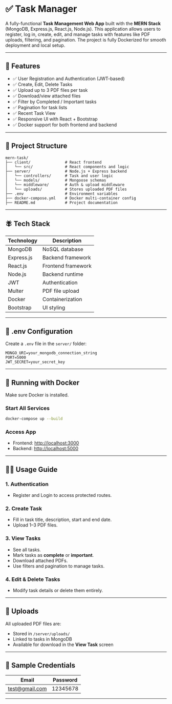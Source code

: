  # ✅  Task Manager

A fully-functional **Task Management Web App** built with the **MERN Stack** (MongoDB, Express.js, React.js, Node.js). This application allows users to register, log in, create, edit, and manage tasks with features like PDF uploads, filtering, and pagination. The project is fully Dockerized for smooth deployment and local setup.

---

## 🚀 Features

* ✅ User Registration and Authentication (JWT-based)
* ✅ Create, Edit, Delete Tasks
* ✅ Upload up to 3 PDF files per task
* ✅ Download/view attached files
* ✅ Filter by Completed / Important tasks
* ✅ Pagination for task lists
* ✅ Recent Task View
* ✅ Responsive UI with React + Bootstrap
* ✅ Docker support for both frontend and backend

---

## 📁 Project Structure

```
mern-task/
├── client/               # React frontend
│   └── src/              # React components and logic
├── server/               # Node.js + Express backend
│   └── controllers/      # Task and user logic
│   └── models/           # Mongoose schemas
│   └── middleware/       # Auth & upload middleware
│   └── uploads/          # Stores uploaded PDF files
├── .env                  # Environment variables
├── docker-compose.yml    # Docker multi-container config
├── README.md             # Project documentation
```

---

## 🪰 Tech Stack

| Technology | Description        |
| ---------- | ------------------ |
| MongoDB    | NoSQL database     |
| Express.js | Backend framework  |
| React.js   | Frontend framework |
| Node.js    | Backend runtime    |
| JWT        | Authentication     |
| Multer     | PDF file upload    |
| Docker     | Containerization   |
| Bootstrap  | UI styling         |

---

## 🔐 .env Configuration

Create a `.env` file in the `server/` folder:

```
MONGO_URI=your_mongodb_connection_string
PORT=5000
JWT_SECRET=your_secret_key
```

---

## 🐳 Running with Docker

Make sure Docker is installed.

### Start All Services

```bash
docker-compose up --build
```

### Access App

* Frontend: [http://localhost:3000](http://localhost:3000)
* Backend: [http://localhost:5000](http://localhost:5000)

---

## 🧑‍💻 Usage Guide

### 1. Authentication

* Register and Login to access protected routes.

### 2. Create Task

* Fill in task title, description, start and end date.
* Upload 1–3 PDF files.

### 3. View Tasks

* See all tasks.
* Mark tasks as **complete** or **important**.
* Download attached PDFs.
* Use filters and pagination to manage tasks.

### 4. Edit & Delete Tasks

* Modify task details or delete them entirely.

---

## 📂 Uploads

All uploaded PDF files are:

* Stored in `/server/uploads/`
* Linked to tasks in MongoDB
* Available for download in the **View Task** screen

---

## 🦚 Sample Credentials

| Email                                   | Password |
| --------------------------------------- | -------- |
| [test@gmail.com](mailto:test@gmail.com) | 12345678 |

---



 

 

 



 



